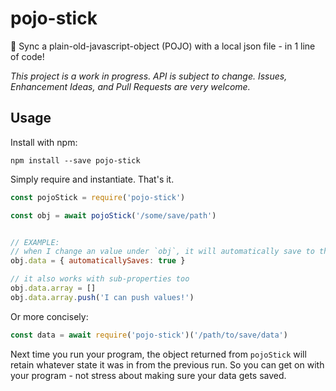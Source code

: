 # pojo-stick
:paperclip: Sync a plain-old-javascript-object (POJO) with a local json file - in 1 line of code!

_This project is a work in progress. API is subject to change. Issues, Enhancement Ideas, and Pull Requests are very welcome._

## Usage

Install with npm:

```
npm install --save pojo-stick
```

Simply require and instantiate. That's it.

```js
const pojoStick = require('pojo-stick')

const obj = await pojoStick('/some/save/path')


// EXAMPLE:
// when I change an value under `obj`, it will automatically save to the fileSystem
obj.data = { automaticallySaves: true }

// it also works with sub-properties too
obj.data.array = []
obj.data.array.push('I can push values!')
```

Or more concisely:

```js
const data = await require('pojo-stick')('/path/to/save/data')
```

Next time you run your program, the object returned from `pojoStick` will retain whatever state it was in from the previous run. So you can get on with your program - not stress about making sure your data gets saved.
